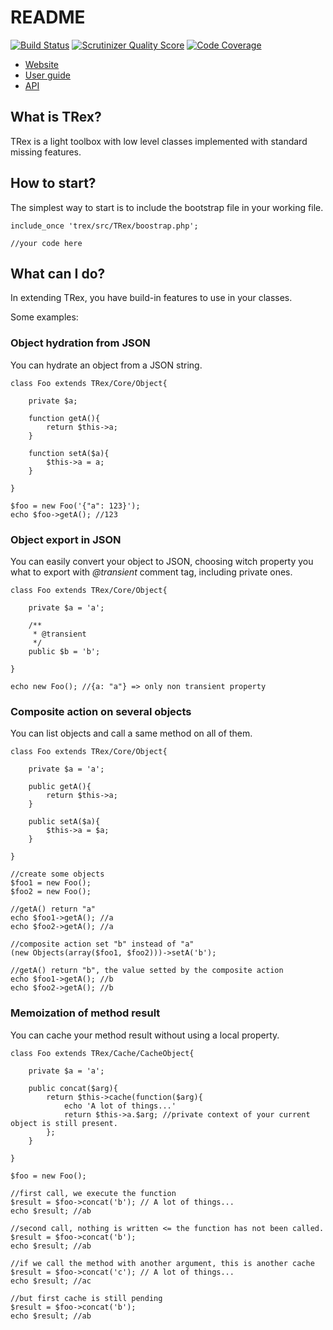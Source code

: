 # README

[![Build Status](https://travis-ci.org/Raphhh/trex.png?branch=Object-Reflection)](https://travis-ci.org/Raphhh/trex)
[![Scrutinizer Quality Score](https://scrutinizer-ci.com/g/Raphhh/trex/badges/quality-score.png?s=c5dc0874bf12e9c757c2f46a3439e91289bf07bc)](https://scrutinizer-ci.com/g/Raphhh/trex/)
[![Code Coverage](https://scrutinizer-ci.com/g/Raphhh/trex/badges/coverage.png?s=ea0eee6ed113b03abd872b715217f554db09b647)](https://scrutinizer-ci.com/g/Raphhh/trex/)

* [Website](http://labs.raphaellefebvre.be/trex/ "website")
* [User guide](http://labs.raphaellefebvre.be/trex/docs/master/ "doc")
* [API](http://labs.raphaellefebvre.be/trex/api/master/ "API")

## What is TRex?

TRex is a light toolbox with low level classes implemented with standard missing features.


## How to start?

The simplest way to start is to include the bootstrap file in your working file.

    include_once 'trex/src/TRex/boostrap.php';
    
    //your code here


## What can I do?

In extending TRex, you have build-in features to use in your classes.

Some examples:


### Object hydration from JSON

You can hydrate an object from a JSON string.

    class Foo extends TRex/Core/Object{
    
    	private $a;
    	
    	function getA(){
    		return $this->a;
    	}
    	
    	function setA($a){
    		$this->a = a;
    	}
    
    }

    $foo = new Foo('{"a": 123}');
    echo $foo->getA(); //123


### Object export in JSON

You can easily convert your object to JSON, choosing witch property you what to export with *@transient* comment tag, including private ones.

    class Foo extends TRex/Core/Object{
    
        private $a = 'a';
    
        /**
         * @transient
         */
        public $b = 'b';

    }
    
    echo new Foo(); //{a: "a"} => only non transient property


### Composite action on several objects

You can list objects and call a same method on all of them.

    class Foo extends TRex/Core/Object{
    
        private $a = 'a';
    
        public getA(){
            return $this->a;
        }
    
        public setA($a){
            $this->a = $a;
        }
    
    }
    
    //create some objects
    $foo1 = new Foo();
    $foo2 = new Foo();
    
    //getA() return "a"
    echo $foo1->getA(); //a
    echo $foo2->getA(); //a
    
    //composite action set "b" instead of "a"
    (new Objects(array($foo1, $foo2)))->setA('b');
    
    //getA() return "b", the value setted by the composite action
    echo $foo1->getA(); //b
    echo $foo2->getA(); //b


### Memoization of method result

You can cache your method result without using a local property.

    class Foo extends TRex/Cache/CacheObject{
    
        private $a = 'a';
    
        public concat($arg){
            return $this->cache(function($arg){
                echo 'A lot of things...'
                return $this->a.$arg; //private context of your current object is still present.
            };
        }
    
    }
    
    $foo = new Foo();

    //first call, we execute the function
    $result = $foo->concat('b'); // A lot of things...
    echo $result; //ab
    
    //second call, nothing is written <= the function has not been called.
    $result = $foo->concat('b');
    echo $result; //ab
    
    //if we call the method with another argument, this is another cache
    $result = $foo->concat('c'); // A lot of things...
    echo $result; //ac
    
    //but first cache is still pending
    $result = $foo->concat('b');
    echo $result; //ab

